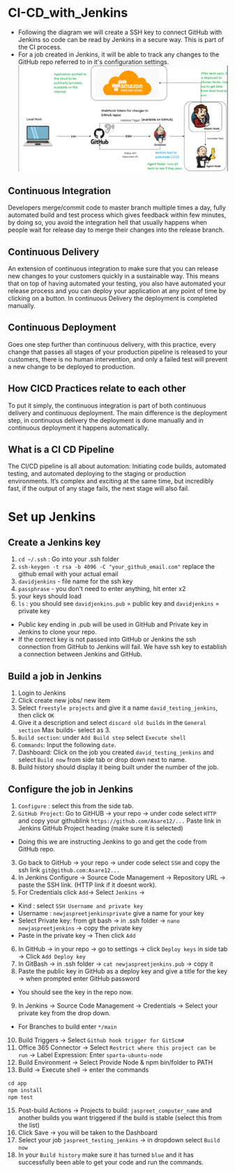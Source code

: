 # CI-CD_with_Jenkins
- Following the diagram we will create a SSH key to connect GitHub with Jenkins so code can be read by Jenkins in a secure way. This is part of the CI process. 
- For a job created in Jenkins, it will be able to track any changes to the GitHub repo referred to in it's configuration settings.
![CI-CD with Jenkins Diagram](https://github.com/Asare12/CI-CD_with_Jenkins/blob/master/images/diagram_CI_CD.png)

## Continuous Integration
Developers merge/commit code to master branch multiple times a day, fully automated build and test process which gives feedback within few minutes, by doing so, you avoid the integration hell that usually happens when people wait for release day to merge their changes into the release branch.

## Continuous Delivery
An extension of continuous integration to make sure that you can release new changes to your customers quickly in a sustainable way. This means that on top of having automated your testing, you also have automated your release process and you can deploy your application at any point of time by clicking on a button. In continuous Delivery the deployment is completed manually.

## Continuous Deployment
Goes one step further than continuous delivery, with this practice, every change that passes all stages of your production pipeline is released to your customers, there is no human intervention, and only a failed test will prevent a new change to be deployed to production.

## How CICD Practices relate to each other
To put it simply, the continuous integration is part of both continuous delivery and continuous deployment. The main difference is the deployment step, in continuous delivery the deployment is done manually and in continuous deployment it happens automatically.

## What is a CI CD Pipeline
The CI/CD pipeline is all about automation: Initiating code builds, automated testing, and automated deploying to the staging or production environments. It’s complex and exciting at the same time, but incredibly fast, if the output of any stage fails, the next stage will also fail.

# Set up Jenkins
## Create a Jenkins key
1. `cd ~/.ssh` : Go into your .ssh folder
2. `ssh-keygen -t rsa -b 4096 -C "your_github_email.com"` replace the github email with your actual email
3. `davidjenkins` - file name for the ssh key
4. `passphrase` - you don't need to enter anything, hit enter x2
5. your keys should load
6. `ls` : you should see `davidjenkins.pub` = public key and `davidjenkins` = private key
- Public key ending in .pub will be used in GitHub and Private key in Jenkins to clone your repo.
- If the correct key is not passed into GitHub or Jenkins the ssh connection from GitHub to Jenkins will fail. We have ssh key to establish a connection between Jenkins and GitHub.

## Build a job in Jenkins
1. Login to Jenkins
2. Click create new jobs/ new item
3. Select `freestyle projects` and give it a name `david_testing_jenkins`, then click `OK`
4. Give it a description and select `discard old builds` in the `General section`
Max builds- select as 3.
5. `Build section`: under `Add Build step` select `Execute shell`
6. `Commands`: Input the following `date`.
7. Dashboard: Click on the job you created `david_testing_jenkins` and select `Build now` from side tab or drop down next to name.
8. Build history should display it being built under the number of the job.

## Configure the job in Jenkins
1. `Configure` : select this from the side tab.
2. `GitHub Project`: Go to GitHUB -> your repo -> under code select `HTTP` and copy your githublink `https://github.com/Asare12/...` Paste link in Jenkins GitHub Project heading (make sure it is selected)
- Doing this we are instructing Jenkins to go and get the code from GitHub repo.
3. Go back to GitHub -> your repo -> under code select `SSH` and copy the ssh link `git@github.com:Asare12...`
4. In Jenkins Configure -> Source Code Management -> Repository URL -> paste the SSH link. (HTTP link if it doesnt work).
5. For Credentials click `Add`-> Select `Jenkins` -> 
- Kind : select `SSH Username and private key`
- Username : `newjaspreetjenkinsprivate` give a name for your key
- Select Private key: from git bash -> in .ssh folder -> `nano newjaspreetjenkins` -> copy the private key
- Paste in the private key -> Then click `Add`
6. In GitHub -> in your repo -> go to settings -> click `Deploy keys` in side tab -> Click `Add Deploy key`
7. In GitBash -> in .ssh folder -> `cat newjaspreetjenkins.pub` -> copy it
8. Paste the public key in GitHub as a deploy key and give a title for the key -> when prompted enter GitHub password
- You should see the key in the repo now.
9. In Jenkins -> Source Code Management -> Credentials -> Select your private key from the drop down.
- For Branches to build enter `*/main`
10. Build Triggers -> Select `Github hook trigger for GitScm#`
11. Office 365 Connector -> Select `Restrict where this project can be run` -> Label Expression: Enter `sparta-ubuntu-node`
12. Build Environment -> Select Provide Node & npm bin/folder to PATH
13. Build -> Execute shell -> enter the commands
```
cd app
npm install
npm test
```
15. Post-build Actions -> Projects to build: `jaspreet_computer_name` and another builds you want triggered if the build is stable (select this from the list)
16. Click Save -> you will be taken to the Dashboard
17. Select your job `jaspreet_testing_jenkins` -> in dropdown select `Build now`
18. In your `Build history` make sure it has turned `blue` and it has successfully been able to get your code and run the commands.


